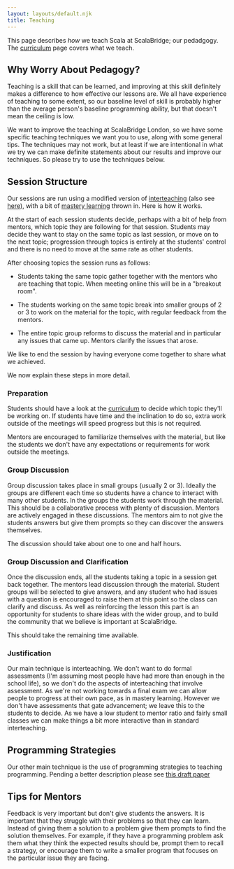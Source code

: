 ```yaml
---
layout: layouts/default.njk
title: Teaching
---
```


This page describes *how* we teach Scala at ScalaBridge; our pedadgogy. The [curriculum](/curriculum) page covers what we teach.


## Why Worry About Pedagogy?

Teaching is a skill that can be learned, and improving at this skill definitely makes a difference to how effective our lessons are. We all have experience of teaching to some extent, so our baseline level of skill is probably higher than the average person's baseline programming ability, but that doesn't mean the ceiling is low.

We want to improve the teaching at ScalaBridge London, so we have some specific teaching techniques we want you to use, along with some general tips. The techniques may not work, but at least if we are intentional in what we try we can make definite statements about our results and improve our techniques. So please try to use the techniques below.


## Session Structure

Our sessions are run using a modified version of [interteaching][interteaching] (also see [here][interteaching-paper]), with a bit of [mastery learning][mastery-learning] thrown in. Here is how it works.

At the start of each session students decide, perhaps with a bit of help from mentors, which topic they are following for that session. Students may decide they want to stay on the same topic as last session, or move on to the next topic; progression through topics is entirely at the students' control and there is no need to move at the same rate as other students.

After choosing topics the session runs as follows:

* Students taking the same topic gather together with the mentors who are teaching that topic. When meeting online this will be in a "breakout room".

* The students working on the same topic break into smaller groups of 2 or 3 to work on the material for the topic, with regular feedback from the mentors.

* The entire topic group reforms to discuss the material and in particular any issues that came up. Mentors clarify the issues that arose.

We like to end the session by having everyone come together to share what we achieved.

We now explain these steps in more detail.


### Preparation

Students should have a look at the [curriculum](/curriculum) to decide which topic they'll be working on. If students have time and the inclination to do so, extra work outside of the meetings will speed progress but this is not required.

Mentors are encouraged to familiarize themselves with the material, but like the students we don't have any expectations or requirements for work outside the meetings.


### Group Discussion

Group discussion takes place in small groups (usually 2 or 3). Ideally the groups are different each time so students have a chance to interact with many other students. In the groups the students work through the material. This should be a collaborative process with plenty of discussion. Mentors are actively engaged in these discussions. The mentors aim to not give the students answers but give them prompts so they can discover the answers themselves.

The discussion should take about one to one and half hours.


### Group Discussion and Clarification 

Once the discussion ends, all the students taking a topic in a session get back together. The mentors lead discussion through the material. Student groups will be selected to give answers, and any student who had issues with a question is encouraged to raise them at this point so the class can clarify and discuss. As well as reinforcing the lesson this part is an opportunity for students to share ideas with the wider group, and to build the community that we believe is important at ScalaBridge.

This should take the remaining time available.


### Justification

Our main technique is interteaching. We don't want to do formal assessments (I'm assuming most people have had more than enough in the school life), so we don't do the aspects of interteaching that involve assessment. As we're not working towards a final exam we can allow people to progress at their own pace, as in mastery learning. However we don't have assessments that gate advancement; we leave this to the students to decide. As we have a low student to mentor ratio and fairly small classes we can make things a bit more interactive than in standard interteaching.


## Programming Strategies

Our other main technique is the use of programming strategies to teaching programming. Pending a better description please see [this draft paper][denotational-strategies]


## Tips for Mentors

Feedback is very important but don't give students the answers. It is important that they struggle with their problems so that they can learn. Instead of giving them a solution to a problem give them prompts to find the solution themselves. For example, if they have a programming problem ask them what they think the expected results should be, prompt them to recall a strategy, or encourage them to write a smaller program that focuses on the particular issue they are facing.

[interteaching]: https://www.psychologicalscience.org/observer/interteaching-ten-tips-for-effective-implementation 
[interteaching-paper]: https://files.eric.ed.gov/fulltext/EJ1043034.pdf
[mastery-learning]: https://en.wikipedia.org/wiki/Mastery_learning
[denotational-strategies]: /data/denotational-strategies.pdf
